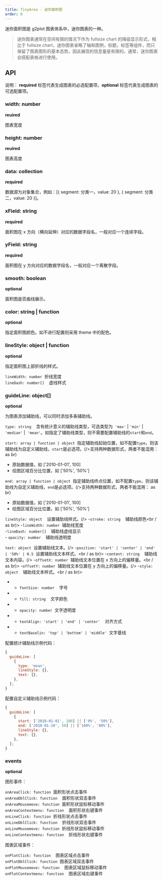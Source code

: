 ```yaml
---
title: TinyArea - 迷你面积图
order: 0
---
```


迷你面积图是 g2plot 图表体系中，迷你图表的一种。

> 迷你图表通常在空间有限的情况下作为 fullsize chart 的降级显示形式，相比于 fullsize chart，迷你图表省略了轴和图例，标题，标签等组件，而只保留了图表图形的基本态势。因此展现的信息量是有限的。通常，迷你图表会搭配表格进行使用。

## API

说明： **required** 标签代表生成图表的必选配置项，**optional** 标签代表生成图表的可选配置项。

### width: number

**reuired**

图表宽度

### height: number

**reuired**

图表高度

### data: collection

**required**

数据源为对象集合，例如：[{ segment: 分类一，value: 20 }, { segment: 分类二，value: 20 }]。

### xField: string

**required**

面积图在 x 方向（横向延伸）对应的数据字段名，一般对应一个连续字段。

### yField: string

**required**

面积图在 y 方向对应的数据字段名，一般对应一个离散字段。

### smooth: boolean

**optional**

面积图是否曲线展示。

### color: string | function

**optional**

指定面积图颜色。如不进行配置则采用 theme 中的配色。

### lineStyle: object | function

**optional**

指定面积图上部折线的样式。

`lineWidth: number`  折线宽度<br />
`lineDash: number[]`    虚线样式

### guideLine: object[]

**optional**

为图表添加辅助线，可以同时添加多条辅助线。

`type: string`    含有统计意义的辅助线类型，可选类型为  `'max'` | `'min'` | `'median'` |  `'mean'`。如指定了辅助线类型，则不需要配置辅助线的`start`和`end`。

`start: array | function | object`  指定辅助线起始位置，如不配置`type`，则该辅助线为自定义辅助线，`start`是必选项。(/>支持两种数据形式，两者不能混用： as br)

- 原始数据值，如 ['2010-01-01', 100]
- 绘图区域百分比位置，如 ['50%', '50%']

`end: array | function | object`  指定辅助线终点位置，如不配置`type`，则该辅助线为自定义辅助线，`end`是必选项。(/>支持两种数据形式，两者不能混用： as br)

- 原始数据值，如 ['2010-01-01', 100]
- 绘图区域百分比位置，如 ['50%', '50%']

`lineStyle: object`    设置辅助线样式。(/> -`stroke: string`    辅助线颜色<br / as br)> -`lineWidth: number`  辅助线宽度<br /> -`lineDash: number[]`    辅助线虚线显示<br />-
`opacity: number`    辅助线透明度

`text: object`  设置辅助线文本。(/> -`position: 'start' | 'center' | 'end' | '50%' | 0.5`  设置辅助线文本样式。<br / as br)> -`content: string`    辅助线文本内容。(/> -`offsetX: number`  辅助线文本位置在 x 方向上的偏移量。<br / as br)> -`offsetY: number`  辅助线文本位置在 y 方向上的偏移量。(/> -`style: object`    辅助线文本样式。<br / as br)>

- - `fontSize: number`    字号<br />
- - `fill: string`    文字颜色<br />
- - `opacity: number`  文字透明度<br />
- - `textAlign: 'start' | 'end' | 'center'`    对齐方式<br />
- - `textBaselin: 'top' | 'bottom' | 'middle'`  文字基线

配置统计辅助线示例代码：

```js
{
  guideLine: [
    {
      type: 'mean',
      lineStyle: {},
      text: {},
    },
  ];
}
```

配置自定义辅助线示例代码：

```js
{
  guideLine: [
    {
      start: ['2010-01-01', 100] || ['0%', '50%'],
      end: ['2010-01-10', 50] || ['100%', '80%'],
      lineStyle: {},
      text: {},
    },
  ];
}
```

### events

**optional**

图形事件：

`onAreaClick: function`  面积形状点击事件<br />
`onAreaDblClick: function`    面积形状双击事件<br />
`onAreaMousemove: function`  面积形状鼠标移动事件<br />
`onAreaContextmenu: function`    面积形状右键事件<br />
`onLineClick: function`  折线形状点击事件<br />
`onLineDblClick: function`    折线形状双击事件<br />
`onLineMousemove: function`  折线形状鼠标移动事件<br />
`onLineContextmenu: function`    折线形状右键事件<br />

图表区域事件：

`onPlotClick: function`    图表区域点击事件<br />
`onPlotDblClick: function`  图表区域双击事件<br />
`onPlotMousemove: function`    图表区域鼠标移动事件<br />
`onPlotContextmenu: function`    图表区域右键事件
